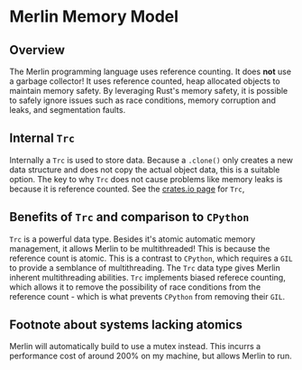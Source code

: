 # Merlin Memory Model

## Overview
The Merlin programming language uses reference counting. It does **not** use a garbage collector! It uses reference counted, heap allocated objects to maintain memory safety. By leveraging Rust's memory safety, it is possible to safely ignore issues such as race conditions, memory corruption and leaks, and segmentation faults.

## Internal `Trc`
Internally a `Trc` is used to store data. Because a `.clone()` only creates a new data structure and does not copy the actual object data, this is a suitable option. The key to why `Trc` does not cause problems like memory leaks is because it is reference counted. See the [crates.io page](https://crates.io/crates/trc) for `Trc`,

## Benefits of `Trc` and comparison to `CPython`
`Trc` is a powerful data type. Besides it's atomic automatic memory management, it allows Merlin to be multithreaded! This is because the reference count is atomic. This is a contrast to `CPython`, which requires a `GIL` to provide a semblance of multithreading. The `Trc` data type gives Merlin inherent multithreading abilities. 
`Trc` implements biased referece counting, which allows it to remove the possibility of race conditions from the reference count - which is what prevents `CPython` from removing their
`GIL`.

## Footnote about systems lacking atomics
Merlin will automatically build to use a mutex instead. This incurrs a performance cost of around 200% on my machine, but allows Merlin to run.
